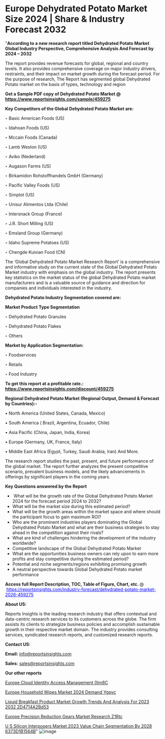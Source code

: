 # Europe Dehydrated Potato Market Size 2024 | Share & Industry Forecast 2032

"<strong>According to a new research report titled Dehydrated Potato Market Global Industry Perspective, Comprehensive Analysis And Forecast by 2024 – 2032</strong>

The report provides revenue forecasts for global, regional and country levels. It also provides comprehensive coverage on major industry drivers, restraints, and their impact on market growth during the forecast period. For the purpose of research, The Report has segmented global Dehydrated Potato market on the basis of types, technology and region

<strong>Get a Sample PDF copy of Dehydrated Potato Market </strong><strong>@<a href=https://www.reportsinsights.com/sample/459275 style=color:#0000ff;> https://www.reportsinsights.com/sample/459275</a></strong></font>

<strong>Key Competitors of the Global Dehydrated Potato Market are:</strong>

‣ Basic American Foods (US)

‣ Idahoan Foods (US)

‣ Mccain Foods (Canada)

‣ Lamb Weston (US)

‣ Aviko (Nederland)

‣ Augason Farms (US)

‣ Birkamidon Rohstoffhandels GmbH (Germany)

‣ Pacific Valley Foods (US)

‣ Simplot (US)

‣ Unisur Alimentos Ltda (Chile)

‣ Intersnack Group (France)

‣ J.R. Short Milling (US)

‣ Emsland Group (Germany)

‣ Idaho Supreme Potatoes (US)

‣ Chengde Kuixian Food (CN)

The ‘Global Dehydrated Potato Market Research Report’ is a comprehensive and informative study on the current state of the Global Dehydrated Potato Market industry with emphasis on the global industry. The report presents key statistics on the market status of the global Dehydrated Potato market manufacturers and is a valuable source of guidance and direction for companies and individuals interested in the industry.

<strong>Dehydrated Potato Industry Segmentation covered are:</strong>

<strong>Market Product Type Segmentation</strong>

‣ Dehydrated Potato Granules

‣ Dehydrated Potato Flakes

‣ Others

<strong>Market by Application Segmentation:</strong>

‣ Foodservices

‣ Retails

‣ Food Industry

<strong>To get this report at a profitable rate.: <a href=https://www.reportsinsights.com/discount/459275 style=color:#0000ff;>https://www.reportsinsights.com/discount/459275</a></strong></font>

<strong>Regional Dehydrated Potato Market (Regional Output, Demand &amp; Forecast by Countries):-</strong>

• North America (United States, Canada, Mexico)

• South America ( Brazil, Argentina, Ecuador, Chile)

• Asia Pacific (China, Japan, India, Korea)

• Europe (Germany, UK, France, Italy)

• Middle East Africa (Egypt, Turkey, Saudi Arabia, Iran) And More.

The research report studies the past, present, and future performance of the global market. The report further analyzes the present competitive scenario, prevalent business models, and the likely advancements in offerings by significant players in the coming years.

<strong>Key Questions answered by the Report</strong>
<ul>
  <li> What will be the growth rate of the Global Dehydrated Potato Market 2024 for the forecast period 2024 to 2032?</li>
  <li>What will be the market size during this estimated period?</li>
  <li>What will be the growth areas within the market space and where should the participant focus to gain maximum ROI?</li>
  <li>Who are the prominent industries players dominating the Global Dehydrated Potato Market and what are their business strategies to stay ahead in the competition against their rivals?</li>
  <li>What are kind of challenges hindering the development of the industry worldwide?</li>
  <li>Competitive landscape of the Global Dehydrated Potato Market</li>
  <li>What are the opportunities business owners can rely upon to earn more profits and stay competitive during the estimated period?</li>
  <li>Potential and niche segments/regions exhibiting promising growth</li>
  <li>A neutral perspective towards Global Dehydrated Potato market performance</li>
</ul>
<strong>Access full Report Description, TOC, Table of Figure, Chart, etc. </strong>@  <a href=https://reportsinsights.com/industry-forecast/dehydrated-potato-market-2026-459275 style=color:#0000ff;>https://reportsinsights.com/industry-forecast/dehydrated-potato-market-2026-459275</a></font>

<strong><strong>About US</strong>:</strong>

Reports Insights is the leading research industry that offers contextual and data-centric research services to its customers across the globe. The firm assists its clients to strategize business policies and accomplish sustainable growth in their respective market domain. The industry provides consulting services, syndicated research reports, and customized research reports.

<strong>Contact US:</strong>

<p class=""""><b>Email:</b> <a href=mailto:info@reportsinsights.com>info@reportsinsights.com</a></p>
<p class=""""><b>Sales:</b> <a href=mailto:sales@reportsinsights.com>sales@reportsinsights.com</a></p>

<strong>Our other reports</strong>

<a href=https://www.linkedin.com/pulse/europe-cloud-identity-access-management-0im8c/>Europe Cloud Identity Access Management 0Im8C</a>

<a href=https://www.linkedin.com/pulse/europe-household-wipes-market-2024-demand-ygpvc/>Europe Household Wipes Market 2024 Demand Ygpvc</a>

<a href=https://medium.com/@gd336335/liquid-breakfast-product-market-growth-trends-and-analysis-for-2023-2032-2d4714a2bd53>Liquid Breakfast Product Market Growth Trends And Analysis For 2023 2032 2D4714A2Bd53</a>

<a href=https://www.linkedin.com/pulse/europe-precision-reduction-gears-market-research-z1rtc/>Europe Precision Reduction Gears Market Research Z1Rtc</a>

<a href=https://medium.com/@g65914336/u-s-silicon-interposers-market-2023-value-chain-segmentation-by-2028-6373d1b1564b>U S Silicon Interposers Market 2023 Value Chain Segmentation By 2028 6373D1B1564B</a>"
![image](https://github.com/Jaayaachit/RIResearch/assets/158452289/9fbf6173-7588-44af-8762-493b9c7cb69d)

